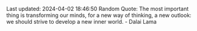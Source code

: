 Last updated: 2024-04-02 18:46:50
Random Quote: The most important thing is transforming our minds, for a new way of thinking, a new outlook: we should strive to develop a new inner world. - Dalai Lama